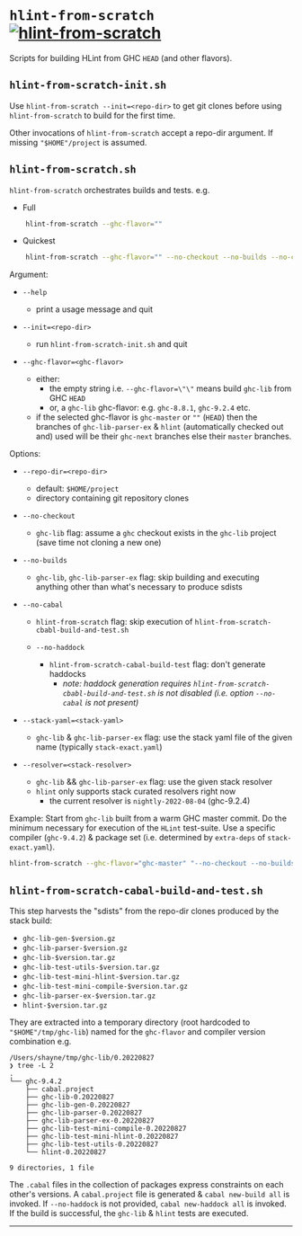 # `hlint-from-scratch` [![hlint-from-scratch](https://github.com/shayne-fletcher/hlint-from-scratch/actions/workflows/hlint-from-scratch.yml/badge.svg)](https://github.com/shayne-fletcher/hlint-from-scratch/actions/workflows/hlint-from-scratch.yml)

Scripts for building HLint from GHC `HEAD` (and other flavors).

## `hlint-from-scratch-init.sh`

Use `hlint-from-scratch --init=<repo-dir>` to get git clones before using `hlint-from-scratch` to build for the first time.

Other invocations of `hlint-from-scratch` accept a repo-dir argument. If missing `"$HOME"/project` is assumed.

## `hlint-from-scratch.sh`

`hlint-from-scratch` orchestrates builds and tests. e.g.

- Full

```bash
    hlint-from-scratch --ghc-flavor=""
```

- Quickest

```bash
    hlint-from-scratch --ghc-flavor="" --no-checkout --no-builds --no-cabal --no-haddock
```

Argument:

  - `--help`

    - print a usage message and quit

  - `--init=<repo-dir>`

    - run `hlint-from-scratch-init.sh` and quit

  - `--ghc-flavor=<ghc-flavor>`
    - either:
      - the empty string i.e. `--ghc-flavor=\"\"` means build `ghc-lib` from GHC `HEAD`
      - or, a `ghc-lib` ghc-flavor: e.g. `ghc-8.8.1`, `ghc-9.2.4` etc.
    - if the selected ghc-flavor is `ghc-master` or `""` (`HEAD`) then the branches of `ghc-lib-parser-ex` & `hlint` (automatically checked out and) used will be their `ghc-next` branches else their `master` branches.

Options:

  - `--repo-dir=<repo-dir>`

    - default: `$HOME/project`
    - directory containing git repository clones

  - `--no-checkout`

    - `ghc-lib` flag: assume a `ghc` checkout exists in the `ghc-lib` project (save time not cloning a new one)
  - `--no-builds`

    - `ghc-lib`, `ghc-lib-parser-ex` flag: skip building and executing anything other than what's necessary to produce sdists
  - `--no-cabal`

    - `hlint-from-scratch` flag: skip execution of `hlint-from-scratch-cbabl-build-and-test.sh`
    - `--no-haddock`

      - `hlint-from-scratch-cabal-build-test` flag: don't generate haddocks
        - *note: haddock generation requires `hlint-from-scratch-cbabl-build-and-test.sh` is not disabled (i.e. option `--no-cabal` is not present)*

  - `--stack-yaml=<stack-yaml>`

    - `ghc-lib` & `ghc-lib-parser-ex` flag: use the stack yaml file of the given name (typically `stack-exact.yaml`)
  - `--resolver=<stack-resolver>`

    - `ghc-lib` && `ghc-lib-parser-ex` flag: use the given stack resolver
    - `hlint` only supports stack curated resolvers right now
      - the current resolver is `nightly-2022-08-04` (ghc-9.2.4)

Example: Start from `ghc-lib` built from a warm GHC master commit. Do the minimum necessary for execution of the `HLint` test-suite. Use a specific compiler (`ghc-9.4.2`) & package set (i.e. determined by `extra-deps` of `stack-exact.yaml`).
```bash
hlint-from-scratch --ghc-flavor="ghc-master" "--no-checkout --no-builds --no-cabal --no-haddock --stack-yaml=stack-exact.yaml --resolver=ghc-9.4.2"
```

## `hlint-from-scratch-cabal-build-and-test.sh`

This step harvests the "sdists" from the repo-dir clones produced by the stack build:

 - `ghc-lib-gen-$version.gz`
 - `ghc-lib-parser-$version.gz`
 - `ghc-lib-$version.tar.gz`
 - `ghc-lib-test-utils-$version.tar.gz`
 - `ghc-lib-test-mini-hlint-$version.tar.gz`
 - `ghc-lib-test-mini-compile-$version.tar.gz`
 - `ghc-lib-parser-ex-$version.tar.gz`
 - `hlint-$version.tar.gz`

They are extracted into a temporary directory (root hardcoded to `"$HOME"/tmp/ghc-lib`) named for the `ghc-flavor` and compiler version combination e.g.
```
/Users/shayne/tmp/ghc-lib/0.20220827
❯ tree -L 2
.
└── ghc-9.4.2
    ├── cabal.project
    ├── ghc-lib-0.20220827
    ├── ghc-lib-gen-0.20220827
    ├── ghc-lib-parser-0.20220827
    ├── ghc-lib-parser-ex-0.20220827
    ├── ghc-lib-test-mini-compile-0.20220827
    ├── ghc-lib-test-mini-hlint-0.20220827
    ├── ghc-lib-test-utils-0.20220827
    └── hlint-0.20220827

9 directories, 1 file
```

The `.cabal` files in the collection of packages express constraints on each other's versions. A `cabal.project` file is generated & `cabal new-build all` is invoked. If `--no-haddock` is not provided, `cabal new-haddock all` is invoked. If the build is successful, the `ghc-lib` & `hlint` tests are executed.

---
